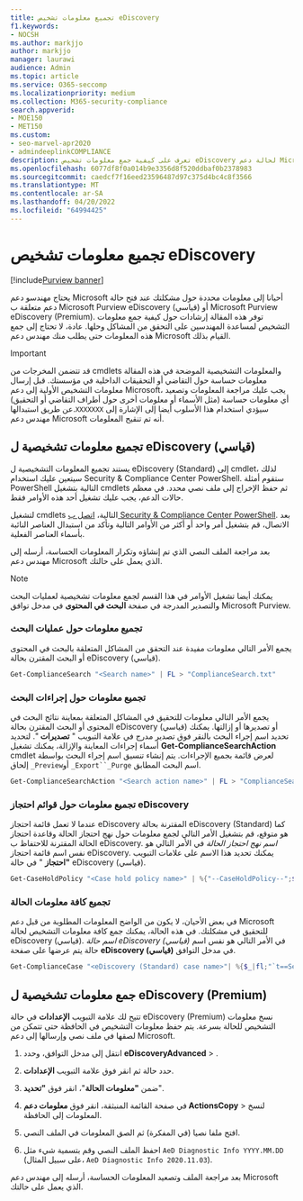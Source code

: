 ```yaml
---
title: تجميع معلومات تشخيص eDiscovery
f1.keywords:
- NOCSH
ms.author: markjjo
author: markjjo
manager: laurawi
audience: Admin
ms.topic: article
ms.service: O365-seccomp
ms.localizationpriority: medium
ms.collection: M365-security-compliance
search.appverid:
- MOE150
- MET150
ms.custom:
- seo-marvel-apr2020
- admindeeplinkCOMPLIANCE
description: تعرف على كيفية جمع معلومات تشخيص eDiscovery لحالة دعم Microsoft.
ms.openlocfilehash: 6077df8f0a014b9e3356d8f520ddbaf0b2378983
ms.sourcegitcommit: caedcf7f16eed23596487d97c375d4bc4c8f3566
ms.translationtype: MT
ms.contentlocale: ar-SA
ms.lasthandoff: 04/20/2022
ms.locfileid: "64994425"
---
```

# <a name="collect-ediscovery-diagnostic-information"></a>تجميع معلومات تشخيص eDiscovery

[!include[Purview banner](../includes/purview-rebrand-banner.md)]

يحتاج مهندسو دعم Microsoft أحيانا إلى معلومات محددة حول مشكلتك عند فتح حالة دعم متعلقة ب Microsoft Purview eDiscovery (قياسي) أو Microsoft Purview eDiscovery (Premium). توفر هذه المقالة إرشادات حول كيفية جمع معلومات التشخيص لمساعدة المهندسين على التحقق من المشاكل وحلها. عادة، لا تحتاج إلى جمع هذه المعلومات حتى يطلب منك مهندس دعم Microsoft القيام بذلك.

> [!IMPORTANT]
> قد تتضمن المخرجات من cmdlets والمعلومات التشخيصية الموضحة في هذه المقالة معلومات حساسة حول التقاضي أو التحقيقات الداخلية في مؤسستك. قبل إرسال معلومات التشخيص الأولية إلى دعم Microsoft، يجب عليك مراجعة المعلومات وتصعيد أي معلومات حساسة (مثل الأسماء أو معلومات أخرى حول أطراف التقاضي أو التحقيق) عن طريق استبدالها.`XXXXXXX` سيؤدي استخدام هذا الأسلوب أيضا إلى الإشارة إلى مهندس دعم Microsoft أنه تم تنقيح المعلومات.

## <a name="collect-diagnostic-information-for-ediscovery-standard"></a>تجميع معلومات تشخيصية ل eDiscovery (قياسي)

يستند تجميع المعلومات التشخيصية ل eDiscovery (Standard) إلى cmdlet، لذلك سيتعين عليك استخدام Security & Compliance Center PowerShell. ستقوم أمثلة PowerShell التالية بتشغيل cmdlets ثم حفظ الإخراج إلى ملف نصي محدد. في معظم حالات الدعم، يجب عليك تشغيل أحد هذه الأوامر فقط.

لتشغيل cmdlets التالية، [اتصل ب Security & Compliance Center PowerShell</span>](/powershell/exchange/connect-to-scc-powershell). بعد الاتصال، قم بتشغيل أمر واحد أو أكثر من الأوامر التالية وتأكد من استبدال العناصر النائبة بأسماء العناصر الفعلية.

بعد مراجعة الملف النصي الذي تم إنشاؤه وتكرار المعلومات الحساسة، أرسله إلى مهندس دعم Microsoft الذي يعمل على حالتك.

> [!NOTE]
> يمكنك أيضا تشغيل الأوامر في هذا القسم لجمع معلومات تشخيصية لعمليات البحث والتصدير المدرجة في صفحة **البحث في المحتوى** في مدخل توافق Microsoft Purview.

### <a name="collect-information-about-searches"></a>تجميع معلومات حول عمليات البحث

يجمع الأمر التالي معلومات مفيدة عند التحقق من المشاكل المتعلقة بالبحث في المحتوى أو البحث المقترن بحالة eDiscovery (قياسي).

```powershell
Get-ComplianceSearch "<Search name>" | FL > "ComplianceSearch.txt"
```

### <a name="collect-information-about-search-actions"></a>تجميع معلومات حول إجراءات البحث

يجمع الأمر التالي معلومات للتحقيق في المشاكل المتعلقة بمعاينة نتائج البحث في المحتوى أو البحث المقترن بحالة eDiscovery (قياسي) أو تصديرها أو إزالتها. يمكنك تحديد اسم إجراء البحث بالنقر فوق تصدير مدرج في علامة التبويب " **تصديرات** ". لتحديد أسماء إجراءات المعاينة والإزالة، يمكنك تشغيل **Get-ComplianceSearchAction** cmdlet لعرض قائمة بجميع الإجراءات. يتم إنشاء تنسيق اسم إجراء البحث بواسطة إلحاق `_Preview`أو `_Export``_Purge` اسم البحث المطابق.

```powershell
Get-ComplianceSearchAction "<Search action name>" | FL > "ComplianceSearchAction.txt"
```

### <a name="collect-information-about-ediscovery-holds"></a>تجميع معلومات حول قوائم احتجاز eDiscovery

عندما لا تعمل قائمة احتجاز eDiscovery المقترنة بحالة eDiscovery (Standard) كما هو متوقع، قم بتشغيل الأمر التالي لجمع معلومات حول نهج احتجاز الحالة وقاعدة احتجاز الحالة المقترنة للاحتفاظ ب eDiscovery. *اسم نهج احتجاز الحالة* في الأمر التالي هو نفس اسم قائمة احتجاز eDiscovery. يمكنك تحديد هذا الاسم على علامات التبويب **"احتجاز** " في حالة eDiscovery (قياسي).

```powershell
Get-CaseHoldPolicy "<Case hold policy name>" | %{"--CaseHoldPolicy--";$_|FL;"--CaseHoldRule--";Get-CaseHoldRule -Policy $_.Name | FL} > "eDiscoveryCaseHold.txt"
```

### <a name="collect-all-case-information"></a>تجميع كافة معلومات الحالة

في بعض الأحيان، لا يكون من الواضح المعلومات المطلوبة من قبل دعم Microsoft للتحقيق في مشكلتك. في هذه الحالة، يمكنك جمع كافة معلومات التشخيص لحالة eDiscovery (قياسي). *اسم حالة eDiscovery (قياسي)* في الأمر التالي هو نفس اسم حالة يتم عرضها على صفحة **eDiscovery (قياسي)** في مدخل التوافق.

```powershell
Get-ComplianceCase "<eDiscovery (Standard) case name>"| %{$_|fl;"`t==Searches==";Get-ComplianceSearch -Case $_.Name | FL;"`t==Search Actions==";Get-ComplianceSearchAction -Case $_.Name |FL;"`t==Holds==";Get-CaseHoldPolicy -Case $_.Name | %{$_|FL;"`t`t ==$($_.Name) Rules==";Get-CaseHoldRule -Policy $_.Name | FL}} > "eDiscoveryCase.txt"
```

## <a name="collect-diagnostic-information-for-ediscovery-premium"></a>جمع معلومات تشخيصية ل eDiscovery (Premium)

تتيح لك علامة التبويب **الإعدادات** في حالة eDiscovery (Premium) نسخ معلومات التشخيص للحالة بسرعة. يتم حفظ معلومات التشخيص في الحافظة حتى تتمكن من لصقها في ملف نصي وإرسالها إلى دعم Microsoft.

1. انتقل إلى مدخل التوافق، وحدد **eDiscoveryAdvanced** > .<a href="https://go.microsoft.com/fwlink/p/?linkid=2174006" target="_blank"></a>

2. حدد حالة ثم انقر فوق علامة التبويب **الإعدادات**.

3. ضمن **"معلومات الحالة**"، انقر فوق **"تحديد**".

4. في صفحة القائمة المنبثقة، انقر فوق **معلومات دعم ActionsCopy**  >  لنسخ المعلومات إلى الحافظة.

5. افتح ملفا نصيا (في المفكرة) ثم الصق المعلومات في الملف النصي.

6. احفظ الملف النصي وقم بتسمية شيء مثل `AeD Diagnostic Info YYYY.MM.DD` (على سبيل المثال، `AeD Diagnostic Info 2020.11.03`).

بعد مراجعة الملف وتصعيد المعلومات الحساسة، أرسله إلى مهندس دعم Microsoft الذي يعمل على حالتك.
